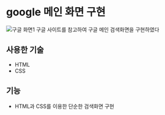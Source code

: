 # google 메인 화면 구현
![구글 화면1](https://github.com/kdy1993/google_test/assets/70253615/a6cda3e2-208a-4737-a6c2-174210fbeb2a)
구글 사이트를 참고하여 구글 메인 검색화면을 구현하였다

## 사용한 기술
* HTML
* CSS

## 기능
* HTML과 CSS를 이용한 단순한 검색화면 구현
